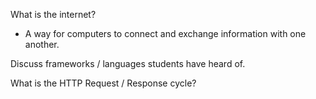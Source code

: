 What is the internet?

- A way for computers to connect and exchange information with one another.

Discuss frameworks /  languages students have heard of.

What is the HTTP Request / Response cycle?

